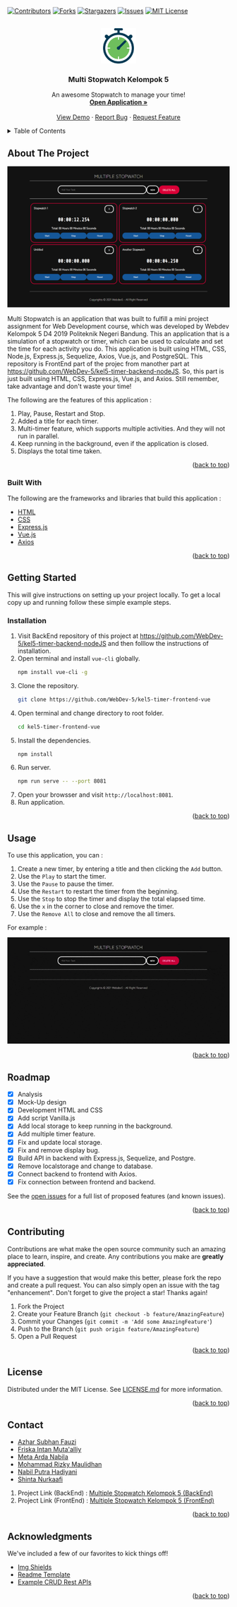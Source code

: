 <div id="top"></div>
<!--
*** Thanks for checking out the Best-README-Template. If you have a suggestion
*** that would make this better, please fork the repo and create a pull request
*** or simply open an issue with the tag "enhancement".
*** Don't forget to give the project a star!
*** Thanks again! Now go create something AMAZING! :D
-->

<!-- PROJECT SHIELDS -->
<!--
*** I'm using markdown "reference style" links for readability.
*** Reference links are enclosed in brackets [ ] instead of parentheses ( ).
*** See the bottom of this document for the declaration of the reference variables
*** for contributors-url, forks-url, etc. This is an optional, concise syntax you may use.
*** https://www.markdownguide.org/basic-syntax/#reference-style-links
-->

[![Contributors][contributors-shield]][contributors-url]
[![Forks][forks-shield]][forks-url]
[![Stargazers][stars-shield]][stars-url]
[![Issues][issues-shield]][issues-url]
[![MIT License][license-shield]][license-url]

<!-- PROJECT LOGO -->
<br />
<div align="center">
  <a href="https://github.com/WebDev-5/kel5-timer-frontend-vue">
    <img src="src/assets/images/icon.png" alt="Logo" width="80" height="80">
  </a>

  <h3 align="center">Multi Stopwatch Kelompok 5</h3>

  <p align="center">
    An awesome Stopwatch to manage your time!
    <br />
    <a href="#installation"><strong>Open Application »</strong></a>
    <br />
    <br />
    <a href="#usage">View Demo</a>
    ·
    <a href="https://github.com/WebDev-5/kel5-timer-frontend-vue/issues">Report Bug</a>
    ·
    <a href="https://github.com/WebDev-5/kel5-timer-frontend-vue/issues">Request Feature</a>
  </p>
</div>



<!-- TABLE OF CONTENTS -->
<details>
  <summary>Table of Contents</summary>
  <ol>
    <li>
      <a href="#about-the-project">About The Project</a>
      <ul>
        <li><a href="#built-with">Built With</a></li>
      </ul>
    </li>
    <li>
      <a href="#getting-started">Getting Started</a>
      <ul>
        <li><a href="#installation">Installation</a></li>
      </ul>
    </li>
    <li><a href="#usage">Usage</a></li>
    <li><a href="#roadmap">Roadmap</a></li>
    <li><a href="#contributing">Contributing</a></li>
    <li><a href="#license">License</a></li>
    <li><a href="#contact">Contact</a></li>
    <li><a href="#acknowledgments">Acknowledgments</a></li>
  </ol>
</details>



<!-- ABOUT THE PROJECT -->
## About The Project

[![Product Name Screen Shot][product-screenshot]](https://github.com/WebDev-5/kel5-timer-frontend-vue)

Multi Stopwatch is an application that was built to fulfill a mini project assignment for Web Development course, which was developed by Webdev Kelompok 5 D4 2019 Politeknik Negeri Bandung.
This an application that is a simulation of a stopwatch or timer, which can be used to calculate and set the time for each activity you do. This application is built using HTML, CSS, Node.js, Express.js, Sequelize, Axios, Vue.js, and PostgreSQL. This repository is FrontEnd part of the projec from manother part at https://github.com/WebDev-5/kel5-timer-backend-nodeJS. So, this part is just built using HTML, CSS, Express.js, Vue.js, and Axios.
Still remember, take advantage and don't waste your time!

The following are the features of this application :
1. Play, Pause, Restart and Stop.
2. Added a title for each timer.
3. Multi-timer feature, which supports multiple activities. And they will not run in parallel.
4. Keep running in the background, even if the application is closed.
5. Displays the total time taken.

<p align="right">(<a href="#top">back to top</a>)</p>



### Built With

The following are the frameworks and libraries that build this application :

* [HTML](https://developer.mozilla.org/en-US/docs/Web/HTML/)
* [CSS](https://developer.mozilla.org/en-US/docs/Web/CSS)
* [Express.js](https://expressjs.com/)
* [Vue.js](https://vuejs.org)
* [Axios](https://axios-http.com/docs/intro)

<p align="right">(<a href="#top">back to top</a>)</p>



<!-- GETTING STARTED -->
## Getting Started

This will give instructions on setting up your project locally.
To get a local copy up and running follow these simple example steps.

### Installation

1. Visit BackEnd repository of this project at https://github.com/WebDev-5/kel5-timer-backend-nodeJS and then folllow the instructions of installation.
2. Open terminal and install `vue-cli` globally.
    ```sh
   npm install vue-cli -g
   ```
3. Clone the repository.
   ```sh
   git clone https://github.com/WebDev-5/kel5-timer-frontend-vue
   ```
4. Open terminal and change directory to root folder.
    ```sh
   cd kel5-timer-frontend-vue
   ```
5. Install the dependencies.
   ```sh
   npm install
   ```
6. Run server.
   ```sh
   npm run serve -- --port 8081
   ```
7. Open your browsser and visit `http://localhost:8081`.
8. Run application.
   
<p align="right">(<a href="#top">back to top</a>)</p>



<!-- USAGE EXAMPLES -->
## Usage

To use this application, you can :
1. Create a new timer, by entering a title and then clicking the `Add` button.
2. Use the `Play` to start the timer.
3. Use the `Pause` to pause the timer.
4. Use the `Restart` to restart the timer from the beginning.
5. Use the `Stop` to stop the timer and display the total elapsed time.
6. Use the `x` in the corner to close and remove the timer.
7.  Use the `Remove All`  to close and remove the all timers.

For example :

[![Watch the video](src/assets/video/demo.gif)](https://github.com/WebDev-5/kel5-timer-frontend-vue)

<p align="right">(<a href="#top">back to top</a>)</p>



<!-- ROADMAP -->
## Roadmap

- [x] Analysis
- [x] Mock-Up design
- [x] Development HTML and CSS
- [x] Add script Vanilla.js
- [x] Add local storage to keep running in the background.
- [x] Add multiple timer feature.
- [x] Fix and update local storage.  
- [x] Fix and remove display bug. 
- [x] Build API in backend with Express.js, Sequelize, and Postgre. 
- [x] Remove localstorage and change to database.
- [x] Connect backend to frontend with Axios.  
- [x] Fix connection between frontend and backend. 

See the [open issues](https://github.com/WebDev-5/kel5-timer-frontend-vue/issues) for a full list of proposed features (and known issues).

<p align="right">(<a href="#top">back to top</a>)</p>



<!-- CONTRIBUTING -->
## Contributing

Contributions are what make the open source community such an amazing place to learn, inspire, and create. Any contributions you make are **greatly appreciated**.

If you have a suggestion that would make this better, please fork the repo and create a pull request. You can also simply open an issue with the tag "enhancement".
Don't forget to give the project a star! Thanks again!

1. Fork the Project
2. Create your Feature Branch (`git checkout -b feature/AmazingFeature`)
3. Commit your Changes (`git commit -m 'Add some AmazingFeature'`)
4. Push to the Branch (`git push origin feature/AmazingFeature`)
5. Open a Pull Request

<p align="right">(<a href="#top">back to top</a>)</p>



<!-- LICENSE -->
## License

Distributed under the MIT License. See [LICENSE.md](https://github.com/WebDev-5/kel5-timer-frontend-vue/blob/main/LICENSE.md) for more information.

<p align="right">(<a href="#top">back to top</a>)</p>



<!-- CONTACT -->
## Contact

* [Azhar Subhan Fauzi](https://github.com/vdbay)
* [Friska Intan Muta'alliy](https://github.com/friskaim7)
* [Meta Arda Nabila](https://github.com/metardn)
* [Mohammad Rizky Maulidhan](https://github.com/mrizkymaulidhan)
* [Nabil Putra Hadiyani](https://github.com/nabilputrah)
* [Shinta Nurkaafi](https://github.com/NurMeiTaa)

1. Project Link (BackEnd) : [Multiple Stopwatch Kelompok 5 (BackEnd)](https://github.com/WebDev-5/kel5-timer-backend-nodeJS)
2. Project Link (FrontEnd) : [Multiple Stopwatch Kelompok 5 (FrontEnd)](https://github.com/WebDev-5/kel5-timer-frontend-vue)

<p align="right">(<a href="#top">back to top</a>)</p>



<!-- ACKNOWLEDGMENTS -->
## Acknowledgments

We've included a few of our favorites to kick things off!

* [Img Shields](https://shields.io)
* [Readme Template](https://github.com/othneildrew/Best-README-Template)
* [Example CRUD Rest APIs](https://www.bezkoder.com/node-express-sequelize-postgresql/)

<p align="right">(<a href="#top">back to top</a>)</p>



<!-- MARKDOWN LINKS & IMAGES -->
<!-- https://www.markdownguide.org/basic-syntax/#reference-style-links -->
[contributors-shield]: https://img.shields.io/badge/CONTRIBUTORS-6-blue?style=for-the-badge&logo=appveyor
[contributors-url]: https://github.com/WebDev-5/kel5-timer-frontend-vue/graphs/contributors
[forks-shield]: https://img.shields.io/github/forks/WebDev-5/kel5-timer-frontend-vue?style=for-the-badge&logo=appveyor
[forks-url]: https://github.com/WebDev-5/kel5-timer-frontend-vue/network/members
[stars-shield]: https://img.shields.io/github/stars/WebDev-5/kel5-timer-frontend-vue?style=for-the-badge&logo=appveyor
[stars-url]: https://github.com/WebDev-5/kel5-timer-frontend-vue/stargazers
[issues-shield]: https://img.shields.io/github/issues/WebDev-5/kel5-timer-frontend-vue?style=for-the-badge&logo=appveyor
[issues-url]: https://github.com/WebDev-5/kel5-timer-frontend-vue/issues
[license-shield]: https://img.shields.io/github/license/WebDev-5/kel5-timer-frontend-vue?style=for-the-badge&logo=appveyor
[license-url]: https://github.com/WebDev-5/kel5-timer-frontend-vue/blob/main/LICENSE.md
[product-screenshot]: src/assets/images/screenshot.png
